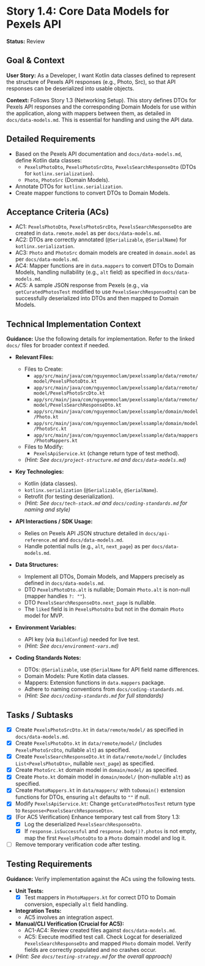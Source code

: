 # Story 1.4: Core Data Models for Pexels API

**Status:** Review

## Goal & Context

**User Story:** As a Developer, I want Kotlin data classes defined to represent the structure of Pexels API responses (e.g., Photo, Src), so that API responses can be deserialized into usable objects.

**Context:** Follows Story 1.3 (Networking Setup). This story defines DTOs for Pexels API responses and the corresponding Domain Models for use within the application, along with mappers between them, as detailed in `docs/data-models.md`. This is essential for handling and using the API data.

## Detailed Requirements

* Based on the Pexels API documentation and `docs/data-models.md`, define Kotlin data classes:
    * `PexelsPhotoDto`, `PexelsPhotoSrcDto`, `PexelsSearchResponseDto` (DTOs for `kotlinx.serialization`).
    * `Photo`, `PhotoSrc` (Domain Models).
* Annotate DTOs for `kotlinx.serialization`.
* Create mapper functions to convert DTOs to Domain Models.

## Acceptance Criteria (ACs)

-   AC1: `PexelsPhotoDto`, `PexelsPhotoSrcDto`, `PexelsSearchResponseDto` are created in `data.remote.model` as per `docs/data-models.md`.
-   AC2: DTOs are correctly annotated (`@Serializable`, `@SerialName`) for `kotlinx.serialization`.
-   AC3: `Photo` and `PhotoSrc` domain models are created in `domain.model` as per `docs/data-models.md`.
-   AC4: Mapper functions are in `data.mappers` to convert DTOs to Domain Models, handling nullability (e.g., `alt` field) as specified in `docs/data-models.md`.
-   AC5: A sample JSON response from Pexels (e.g., via `getCuratedPhotosTest` modified to use `PexelsSearchResponseDto`) can be successfully deserialized into DTOs and then mapped to Domain Models.

## Technical Implementation Context

**Guidance:** Use the following details for implementation. Refer to the linked `docs/` files for broader context if needed.

-   **Relevant Files:**
    -   Files to Create:
        -   `app/src/main/java/com/nguyenmoclam/pexelssample/data/remote/model/PexelsPhotoDto.kt`
        -   `app/src/main/java/com/nguyenmoclam/pexelssample/data/remote/model/PexelsPhotoSrcDto.kt`
        -   `app/src/main/java/com/nguyenmoclam/pexelssample/data/remote/model/PexelsSearchResponseDto.kt`
        -   `app/src/main/java/com/nguyenmoclam/pexelssample/domain/model/Photo.kt`
        -   `app/src/main/java/com/nguyenmoclam/pexelssample/domain/model/PhotoSrc.kt`
        -   `app/src/main/java/com/nguyenmoclam/pexelssample/data/mappers/PhotoMappers.kt`
    -   Files to Modify:
        -   `PexelsApiService.kt` (change return type of test method).
    -   _(Hint: See `docs/project-structure.md` and `docs/data-models.md`)_

-   **Key Technologies:**
    -   Kotlin (data classes).
    -   `kotlinx.serialization` (`@Serializable`, `@SerialName`).
    -   Retrofit (for testing deserialization).
    -   _(Hint: See `docs/tech-stack.md` and `docs/coding-standards.md` for naming and style)_

-   **API Interactions / SDK Usage:**
    -   Relies on Pexels API JSON structure detailed in `docs/api-reference.md` and `docs/data-models.md`.
    -   Handle potential nulls (e.g., `alt`, `next_page`) as per `docs/data-models.md`.

-   **Data Structures:**
    -   Implement all DTOs, Domain Models, and Mappers precisely as defined in `docs/data-models.md`.
    -   DTO `PexelsPhotoDto.alt` is nullable; Domain `Photo.alt` is non-null (mapper handles `?: ""`).
    -   DTO `PexelsSearchResponseDto.next_page` is nullable.
    -   The `liked` field is in `PexelsPhotoDto` but not in the domain `Photo` model for MVP.

-   **Environment Variables:**
    -   API key (via `BuildConfig`) needed for live test.
    -   _(Hint: See `docs/environment-vars.md`)_

-   **Coding Standards Notes:**
    -   DTOs: `@Serializable`, use `@SerialName` for API field name differences.
    -   Domain Models: Pure Kotlin data classes.
    -   Mappers: Extension functions in `data.mappers` package.
    -   Adhere to naming conventions from `docs/coding-standards.md`.
    -   _(Hint: See `docs/coding-standards.md` for full standards)_

## Tasks / Subtasks

-   [x] Create `PexelsPhotoSrcDto.kt` in `data/remote/model/` as specified in `docs/data-models.md`.
-   [x] Create `PexelsPhotoDto.kt` in `data/remote/model/` (includes `PexelsPhotoSrcDto`, nullable `alt`) as specified.
-   [x] Create `PexelsSearchResponseDto.kt` in `data/remote/model/` (includes `List<PexelsPhotoDto>`, nullable `next_page`) as specified.
-   [x] Create `PhotoSrc.kt` domain model in `domain/model/` as specified.
-   [x] Create `Photo.kt` domain model in `domain/model/` (non-nullable `alt`) as specified.
-   [x] Create `PhotoMappers.kt` in `data/mappers/` with `toDomain()` extension functions for DTOs, ensuring `alt` defaults to `""` if null.
-   [x] Modify `PexelsApiService.kt`: Change `getCuratedPhotosTest` return type to `Response<PexelsSearchResponseDto>`.
-   [x] (For AC5 Verification) Enhance temporary test call from Story 1.3:
    -   [x] Log the deserialized `PexelsSearchResponseDto`.
    -   [x] If `response.isSuccessful` and `response.body()?.photos` is not empty, map the first `PexelsPhotoDto` to a `Photo` domain model and log it.
-   [ ] Remove temporary verification code after testing.

## Testing Requirements

**Guidance:** Verify implementation against the ACs using the following tests.
-   **Unit Tests:**
    -   [x] Test mappers in `PhotoMappers.kt` for correct DTO to Domain conversion, especially `alt` field handling.
-   **Integration Tests:**
    -   AC5 involves an integration aspect.
-   **Manual/CLI Verification (Crucial for AC5):**
    -   AC1-AC4: Review created files against `docs/data-models.md`.
    -   AC5: Execute modified test call. Check Logcat for deserialized `PexelsSearchResponseDto` and mapped `Photo` domain model. Verify fields are correctly populated and no crashes occur.
-   _(Hint: See `docs/testing-strategy.md` for the overall approach)_
